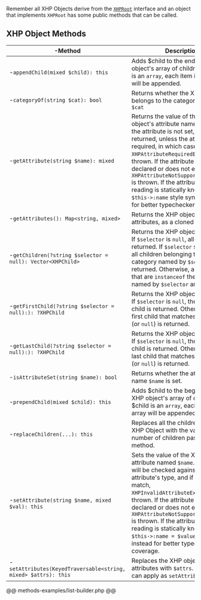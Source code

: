 Remember all XHP Objects derive from the [`XHPRoot`](/hack/XHP/interfaces) interface and an object that implements `XHPRoot` has some public methods that can be called.

## XHP Object Methods

-Method | Description
--------|------------
-`appendChild(mixed $child): this` | Adds $child to the end of the XHP object's array of children. If $child is an `array`, each item in the array will be appended.
-`categoryOf(string $cat): bool` | Returns whether the XHP object belongs to the category named `$cat`
-`getAttribute(string $name): mixed` | Returns the value of the XHP object's attribute named `$name`. If the attribute is not set, `null` is returned, unless the attribute is required, in which case `XHPAttributeRequiredException` is thrown. If the attribute is not declared or does not exist, then `XHPAttributeNotSupportedException` is thrown. If the attribute you are reading is statically known, use `$this->:name` style syntax instead for better typechecker coverage.
-`getAttributes(): Map<string, mixed>` | Returns the XHP object's array of attributes, as a cloned copy.
-`getChildren(?string $selector = null): Vector<XHPChild>` | Returns the XHP object's children. If `$selector` is `null`, all children are returned. If `$selector` starts with `%`, all children belonging to the category named by `$selector` are returned. Otherwise, all children that are `instanceof` the class named by `$selector` are returned. 
-`getFirstChild(?string $selector = null):): ?XHPChild` | Returns the XHP object's first child. If `$selector` is `null`, the true first child is returned. Otherwise, the first child that matches `$selector` (or `null`) is returned.
-`getLastChild(?string $selector = null):): ?XHPChild` | Returns the XHP object's last child. If `$selector` is `null`, the true last child is returned. Otherwise, the last child that matches `$selector` (or `null`) is returned.
-`isAttributeSet(string $name): bool` | Returns whether the attribute with name `$name` is set.
-`prependChild(mixed $child): this` | Adds $child to the beginning of the XHP object's array of children. If $child is an `array`, each item in the array will be appended.
-`replaceChildren(...): this` | Replaces all the children of this XHP Object with the variable number of children passed to this method.
-`setAttribute(string $name, mixed $val): this` | Sets the value of the XHP object's attribute named `$name`. The value will be checked against the attribute's type, and if they don't match, `XHPInvalidAttributeException` is thrown. If the attribute is not declared or does not exist, then `XHPAttributeNotSupportedException` is thrown. If the attribute you are reading is statically known, use `$this->:name = $value` style syntax instead for better typechecker coverage.
-`setAttributes(KeyedTraversable<string, mixed> $attrs): this` | Replaces the XHP object's array of attributes with `$attrs`. Same errors can apply as `setAttribute()`.

@@ methods-examples/list-builder.php @@
